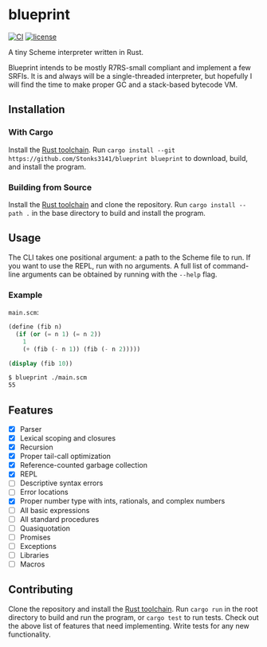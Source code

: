 # blueprint

[![CI](https://github.com/Stonks3141/blueprint/actions/workflows/ci.yml/badge.svg)](https://github.com/Stonks3141/blueprint/actions/workflows/ci.yml)
[![license](https://img.shields.io/github/license/Stonks3141/blueprint)](https://www.mozilla.org/en-US/MPL/2.0/)

A tiny Scheme interpreter written in Rust.

Blueprint intends to be mostly R7RS-small compliant and implement a few SRFIs. It
is and always will be a single-threaded interpreter, but hopefully I will find the
time to make proper GC and a stack-based bytecode VM.

## Installation

### With Cargo

Install the [Rust toolchain](https://www.rust-lang.org/tools/install).
Run `cargo install --git https://github.com/Stonks3141/blueprint blueprint` to
download, build, and install the program.

### Building from Source

Install the [Rust toolchain](https://www.rust-lang.org/tools/install) and clone
the repository. Run `cargo install --path .` in the base directory to build and
install the program.

## Usage

The CLI takes one positional argument: a path to the Scheme file to run.
If you want to use the REPL, run with no arguments. A full list of command-line
arguments can be obtained by running with the `--help` flag.

### Example

`main.scm`:

```scheme
(define (fib n)
  (if (or (= n 1) (= n 2))
    1
    (+ (fib (- n 1)) (fib (- n 2)))))

(display (fib 10))
```

```sh
$ blueprint ./main.scm
55
```

## Features

- [x] Parser
- [x] Lexical scoping and closures
- [x] Recursion
- [x] Proper tail-call optimization
- [x] Reference-counted garbage collection
- [x] REPL
- [ ] Descriptive syntax errors
- [ ] Error locations
- [x] Proper number type with ints, rationals, and complex numbers
- [ ] All basic expressions
- [ ] All standard procedures
- [ ] Quasiquotation
- [ ] Promises
- [ ] Exceptions
- [ ] Libraries
- [ ] Macros

## Contributing

Clone the repository and install the [Rust toolchain](https://www.rust-lang.org/tools/install).
Run `cargo run` in the root directory to build and run the program, or `cargo test` to run tests.
Check out the above list of features that need implementing. Write tests for any new functionality.
